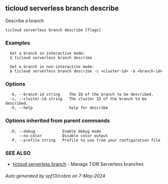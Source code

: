 ## ticloud serverless branch describe

Describe a branch

```
ticloud serverless branch describe [flags]
```

### Examples

```
  Get a branch in interactive mode:
  $ ticloud serverless branch describe

  Get a branch in non-interactive mode:
  $ ticloud serverless branch describe -c <cluster-id> -b <branch-id>
```

### Options

```
  -b, --branch-id string    The ID of the branch to be described.
  -c, --cluster-id string   The cluster ID of the branch to be described.
  -h, --help                help for describe
```

### Options inherited from parent commands

```
  -D, --debug            Enable debug mode
      --no-color         Disable color output
  -P, --profile string   Profile to use from your configuration file
```

### SEE ALSO

* [ticloud serverless branch](ticloud_serverless_branch.md)	 - Manage TiDB Serverless branches

###### Auto generated by spf13/cobra on 7-May-2024
